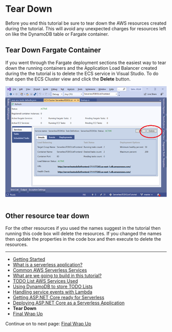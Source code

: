 # Tear Down

Before you end this tutorial be sure to tear down the AWS resources created during the tutorial. 
This will avoid any unexpected charges for resources left on like the DynamoDB table or Fargate container.

## Tear Down Fargate Container

If you went through the Fargate deployment sections the easiest way to tear down the running containers
and the Application Load Balancer created during the the tutorial is to delete the ECS service in Visual Studio.
To do that open the ECS Cluster view and click the **Delete** button.

![alt text](./images/delete-service.png "Delete ECS service")

```cs --source-file ./Snippets/TearDown.cs --project ./Snippets/Snippets.csproj --region resources_to_tear_down
```

## Other resource tear down

For the other resources if you used the names suggest in the tutorial then running this code box will delete the
resources. If you changed the names then update the properties in the code box and then execute to delete
the resources.

<!-- Generated Navigation -->
---

* [Getting Started](./GettingStarted.md)
* [What is a serverless application?](./WhatIsServerless.md)
* [Common AWS Serverless Services](./CommonServerlessServices.md)
* [What are we going to build in this tutorial?](./WhatAreWeBuilding.md)
* [TODO List AWS Services Used](./TODOListServices.md)
* [Using DynamoDB to store TODO Lists](./DynamoDBModule/WhatIsDynamoDB.md)
* [Handling service events with Lambda](./StreamProcessing/ServiceEvents.md)
* [Getting ASP.NET Core ready for Serverless](./ASP.NETCoreFrontend/TheFrontend.md)
* [Deploying ASP.NET Core as a Serverless Application](./DeployingFrontend/DeployingFrontend.md)
* **Tear Down**
* [Final Wrap Up](./FinalWrapup.md)

Continue on to next page: [Final Wrap Up](./FinalWrapup.md)

